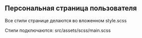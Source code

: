 ## Персональная страница пользователя

Все стили странице делаются во вложенном style.scss

Стили подключаются: src/assets/scss/main.scss
